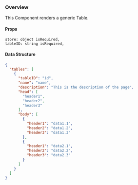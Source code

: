 ### Overview
This Component renders a generic Table.

#### Props
```
store: object isRequired,
tableID: string isRequired,
```

#### Data Structure
```json
{
  "tables": [
    {
      "tableID": "id",
      "name": "name",
      "description": "This is the description of the page",
      "head": [
        "header1",
        "header2",
        "header3"
      ],
      "body": [
        {
          "header1": "data1.1",
          "header2": "data1.2",
          "header3": "data1.3"
        },
        {
          "header1": "data2.1",
          "header2": "data2.2",
          "header3": "data2.3"
        }
      ]
    }
  ]
}
```
